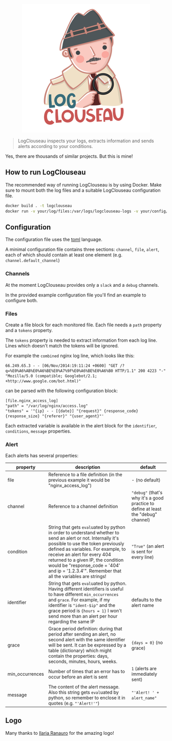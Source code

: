 <p align="center">
    <img src="./img/logo.png" with="400" height="400" />
</p>

> LogClouseau inspects your logs, extracts information and sends alerts according to your conditions.

Yes, there are thousands of similar projects. But this is mine!

## How to run LogClouseau

The recommended way of running LogClouseau is by using Docker.
Make sure to mount both the log files and a suitable LogClouseau configuration file.

```bash
docker build . -t logclouseau
docker run -v your/log/files:/var/logs/logclouseau-logs -v your/config/file:/logclouseau/logclouseau.toml logclouseau:latest
```

## Configuration

The configuration file uses the [toml](https://github.com/toml-lang/toml) language.

A minimal configuration file contains three sections: `channel`, `file`, `alert`, each of which should contain at least one element (e.g. `channel.default_channel`)

### Channels

At the moment LogClouseau provides only a `slack` and a `debug` channels.

In the provided example configuration file you'll find an example to configure both.

### Files

Create a file block for each monitored file. Each file needs a `path` property and a `tokens` property.

The `tokens` property is needed to extract information from each log line. Lines which doesn't match the tokens will be ignored.

For example the `combined` nginx log line, which looks like this:

```
66.249.65.3 - - [06/Nov/2014:19:11:24 +0600] "GET /?q=%E0%A6%AB%E0%A6%BE%E0%A7%9F%E0%A6%BE%E0%A6%B0 HTTP/1.1" 200 4223 "-" "Mozilla/5.0 (compatible; Googlebot/2.1; +http://www.google.com/bot.html)"
```

can be parsed with the following configuration block:

```
[file.nginx_access_log]
"path" = "/var/log/nginx/access.log"
"tokens" = '"{ip} - - [{date}] "{request}" {response_code} {response_size} "{referer}" "{user_agent}"'
```

Each extracted variable is available in the alert block for the `identifier`, `conditions`, `message` properties.

### Alert

Each alerts has several properties:

| property | description | default |
|---|---|---|
| file | Reference to a file definition (in the previous example it would be "nginx_access_log") | - (no default) |
| channel | Reference to a channel definition | `"debug"` (that's why it's a good practice to define at least the "debug" channel) |
| condition | String that gets `eval`uated by python in order to understand whether to send an alert or not. Internally it's possible to use the token previously defined as variables. For example, to receive an alert for every 404 returned to a given IP, the condition would be "response_code = '404' and ip = '1.2.3.4'". Remember that all the variables are strings! | `"True"` (an alert is sent for every line) |
| identifier | String that gets `eval`uated by python. Having different identifiers is useful to have different `min_occurrences` and `grace`. For example, if my identifier is `"ident-$ip"` and the grace period is `{hours = 1}` I won't send more than an alert per hour regarding the same IP | defaults to the alert name |
| grace | Grace period definition: during that period after sending an alert, no second alert with the same identifier will be sent. It can be expressed by a table (dictionary) which might contain the properties: days, seconds, minutes, hours, weeks. | `{days = 0}` (no grace) |
| min_occurrences | Number of times that an error has to occur before an alert is sent | `1` (alerts are immediately sent) |
| message | The content of the alert message. Also this string gets `eval`uated by python, so remember to enclose it in quotes (e.g. `"'Alert!'"`) | `"'Alert! ' + alert_name"` |

## Logo

Many thanks to [Ilaria Ranauro](https://www.instagram.com/ilaria.ranauro) for the amazing logo!
